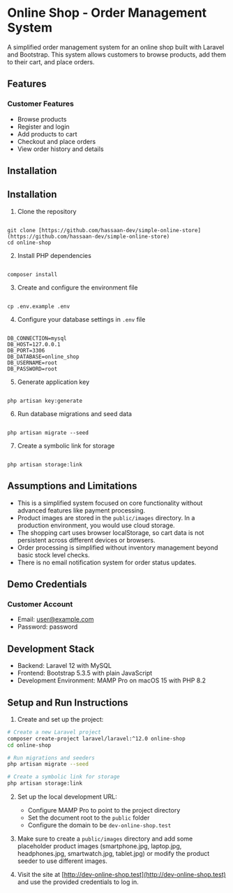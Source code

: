 # Online Shop - Order Management System

A simplified order management system for an online shop built with Laravel and Bootstrap. This system allows customers to browse products, add them to their cart, and place orders.

## Features

### Customer Features
- Browse products
- Register and login
- Add products to cart
- Checkout and place orders
- View order history and details

## Installation

## Installation

1. Clone the repository

```

git clone [https://github.com/hassaan-dev/simple-online-store](https://github.com/hassaan-dev/simple-online-store)  
cd online-shop

```

2. Install PHP dependencies

```

composer install

```

3. Create and configure the environment file

```

cp .env.example .env

```

4. Configure your database settings in `.env` file

```

DB_CONNECTION=mysql  
DB_HOST=127.0.0.1  
DB_PORT=3306  
DB_DATABASE=online_shop  
DB_USERNAME=root  
DB_PASSWORD=root

```

5. Generate application key

```

php artisan key:generate

```

6. Run database migrations and seed data

```

php artisan migrate --seed

```

7. Create a symbolic link for storage

```

php artisan storage:link

```

## Assumptions and Limitations

- This is a simplified system focused on core functionality without advanced features like payment processing.
- Product images are stored in the `public/images` directory. In a production environment, you would use cloud storage.
- The shopping cart uses browser localStorage, so cart data is not persistent across different devices or browsers.
- Order processing is simplified without inventory management beyond basic stock level checks.
- There is no email notification system for order status updates.

## Demo Credentials

### Customer Account
- Email: user@example.com
- Password: password

## Development Stack
- Backend: Laravel 12 with MySQL
- Frontend: Bootstrap 5.3.5 with plain JavaScript
- Development Environment: MAMP Pro on macOS 15 with PHP 8.2

## Setup and Run Instructions

1.  Create and set up the project:

```bash
# Create a new Laravel project
composer create-project laravel/laravel:^12.0 online-shop
cd online-shop

# Run migrations and seeders
php artisan migrate --seed

# Create a symbolic link for storage
php artisan storage:link

```

2.  Set up the local development URL:

    -   Configure MAMP Pro to point to the project directory
    -   Set the document root to the `public` folder
    -   Configure the domain to be `dev-online-shop.test`
3.  Make sure to create a `public/images` directory and add some placeholder product images (smartphone.jpg, laptop.jpg, headphones.jpg, smartwatch.jpg, tablet.jpg) or modify the product seeder to use different images.

4.  Visit the site at [http://dev-online-shop.test](http://dev-online-shop.test) and use the provided credentials to log in.

